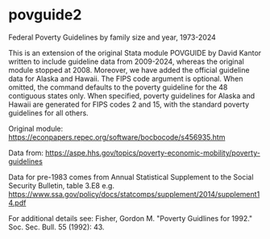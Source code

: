 # povguide2
Federal Poverty Guidelines by family size and year, 1973-2024

This is an extension of the original Stata module POVGUIDE by David Kantor written to include guideline data from 2009-2024, whereas the original module stopped at 2008. Moreover, we have added the official guideline data for Alaska and Hawaii. The FIPS code argument is optional. When omitted, the command defaults to the poverty guideline for the 48 contiguous states only. When specified, poverty guidelines for Alaska and Hawaii are generated for FIPS codes 2 and 15, with the standard poverty guidelines for all others.

Original module: 
https://econpapers.repec.org/software/bocbocode/s456935.htm

Data from: 
https://aspe.hhs.gov/topics/poverty-economic-mobility/poverty-guidelines

Data for pre-1983 comes from Annual Statistical Supplement to the Social 
Security Bulletin, table 3.E8
e.g. https://www.ssa.gov/policy/docs/statcomps/supplement/2014/supplement14.pdf

For additional details see:
Fisher, Gordon M. "Poverty Guidlines for 1992." Soc. Sec. Bull. 55 (1992): 43.
